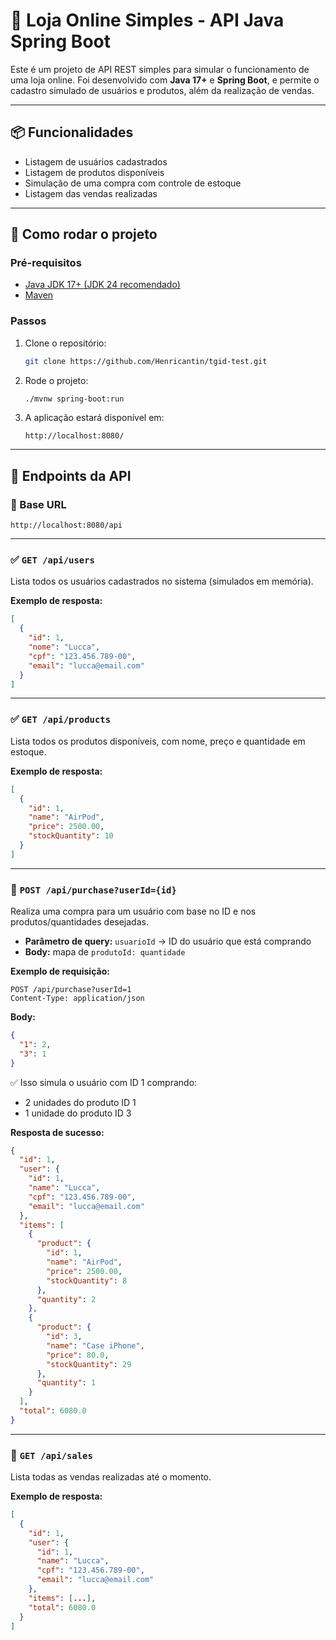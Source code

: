 # 🛒 Loja Online Simples - API Java Spring Boot

Este é um projeto de API REST simples para simular o funcionamento de uma loja online. Foi desenvolvido com **Java 17+** e **Spring Boot**, e permite o cadastro simulado de usuários e produtos, além da realização de vendas.

---

## 📦 Funcionalidades

- Listagem de usuários cadastrados
- Listagem de produtos disponíveis
- Simulação de uma compra com controle de estoque
- Listagem das vendas realizadas

---

## 🚀 Como rodar o projeto

### Pré-requisitos

- [Java JDK 17+ (JDK 24 recomendado)](https://www.oracle.com/java/technologies/javase-downloads.html)
- [Maven](https://maven.apache.org/)

### Passos

1. Clone o repositório:
   ```bash
   git clone https://github.com/Henricantin/tgid-test.git
   ```

2. Rode o projeto:
   ```bash
   ./mvnw spring-boot:run
   ```

3. A aplicação estará disponível em:
   ```
   http://localhost:8080/
   ```

---

## 🔁 Endpoints da API

### 📍 Base URL

```
http://localhost:8080/api
```

---

### ✅ `GET /api/users`

Lista todos os usuários cadastrados no sistema (simulados em memória).

**Exemplo de resposta:**
```json
[
  {
    "id": 1,
    "nome": "Lucca",
    "cpf": "123.456.789-00",
    "email": "lucca@email.com"
  }
]
```

---

### ✅ `GET /api/products`

Lista todos os produtos disponíveis, com nome, preço e quantidade em estoque.

**Exemplo de resposta:**
```json
[
  {
    "id": 1,
    "name": "AirPod",
    "price": 2500.00,
    "stockQuantity": 10
  }
]
```

---

### 🛒 `POST /api/purchase?userId={id}`

Realiza uma compra para um usuário com base no ID e nos produtos/quantidades desejadas.

- **Parâmetro de query:** `usuarioId` → ID do usuário que está comprando
- **Body:** mapa de `produtoId: quantidade`

**Exemplo de requisição:**
```http
POST /api/purchase?userId=1
Content-Type: application/json
```

**Body:**
```json
{
  "1": 2,
  "3": 1
}
```

✅ Isso simula o usuário com ID 1 comprando:
- 2 unidades do produto ID 1
- 1 unidade do produto ID 3

**Resposta de sucesso:**
```json
{
  "id": 1,
  "user": {
    "id": 1,
    "name": "Lucca",
    "cpf": "123.456.789-00",
    "email": "lucca@email.com"
  },
  "items": [
    {
      "product": {
        "id": 1,
        "name": "AirPod",
        "price": 2500.00,
        "stockQuantity": 8
      },
      "quantity": 2
    },
    {
      "product": {
        "id": 3,
        "name": "Case iPhone",
        "price": 80.0,
        "stockQuantity": 29
      },
      "quantity": 1
    }
  ],
  "total": 6080.0
}
```

---

### 📄 `GET /api/sales`

Lista todas as vendas realizadas até o momento.

**Exemplo de resposta:**
```json
[
  {
    "id": 1,
    "user": {
      "id": 1,
      "name": "Lucca",
      "cpf": "123.456.789-00",
      "email": "lucca@email.com"
    },
    "items": [...],
    "total": 6080.0
  }
]
```
